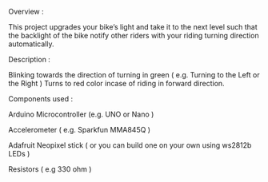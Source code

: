 Overview :

This project upgrades your bike’s light and take it to the next level such that the backlight of the bike notify other riders with your riding turning direction automatically.

Description :

Blinking towards the direction of turning in green ( e.g. Turning to the Left or the Right ) 
Turns to red color incase of riding in forward direction.

Components used :

Arduino Microcontroller (e.g. UNO or Nano )

Accelerometer ( e.g. Sparkfun MMA845Q )

Adafruit Neopixel stick ( or you can build one on your own using ws2812b LEDs ) 

Resistors ( e.g 330 ohm )
